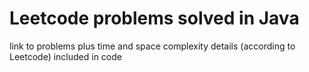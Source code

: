 # Leetcode problems solved in Java

link to problems plus time and space complexity details (according to Leetcode) included 
in code